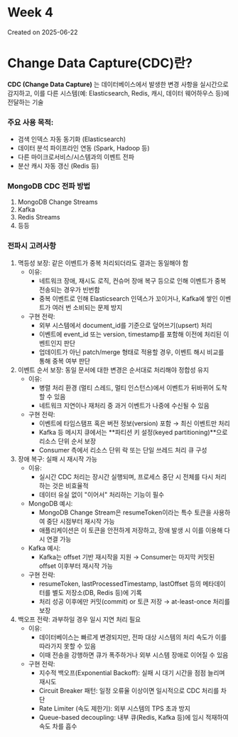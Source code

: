 # Week 4
Created on 2025-06-22

# Change Data Capture(CDC)란?
**CDC (Change Data Capture)** 는 데이터베이스에서 발생한 변경 사항을 실시간으로 감지하고, 이를 다른 시스템(예: Elasticsearch, Redis, 캐시, 데이터 웨어하우스 등)에 전달하는 기술

### 주요 사용 목적:
- 검색 인덱스 자동 동기화 (Elasticsearch)
- 데이터 분석 파이프라인 연동 (Spark, Hadoop 등)
- 다른 마이크로서비스/시스템과의 이벤트 전파
- 분산 캐시 자동 갱신 (Redis 등)

### MongoDB CDC 전파 방법
1. MongoDB Change Streams
2. Kafka
3. Redis Streams
4. 등등

### 전파시 고려사항
1. 멱등성 보장: 같은 이벤트가 중복 처리되더라도 결과는 동일해야 함
   - 이유:
     - 네트워크 장애, 재시도 로직, 컨슈머 장애 복구 등으로 인해 이벤트가 중복 전송되는 경우가 빈번함
     - 중복 이벤트로 인해 Elasticsearch 인덱스가 꼬이거나, Kafka에 쌓인 이벤트가 여러 번 소비되는 문제 방지
   - 구현 전략:
     - 외부 시스템에서 document_id를 기준으로 덮어쓰기(upsert) 처리 
     - 이벤트에 event_id 또는 version, timestamp를 포함해 이전에 처리된 이벤트인지 판단 
     - 업데이트가 아닌 patch/merge 형태로 적용할 경우, 이벤트 해시 비교를 통해 중복 여부 판단
2. 이벤트 순서 보장: 동일 문서에 대한 변경은 순서대로 처리해야 정합성 유지
   - 이유:
     - 병렬 처리 환경 (멀티 스레드, 멀티 인스턴스)에서 이벤트가 뒤바뀌어 도착할 수 있음 
     - 네트워크 지연이나 재처리 중 과거 이벤트가 나중에 수신될 수 있음
   - 구현 전략:
     - 이벤트에 타임스탬프 혹은 버전 정보(version) 포함 → 최신 이벤트만 처리 
     - Kafka 등 메시지 큐에서는 **파티션 키 설정(keyed partitioning)**으로 리소스 단위 순서 보장 
     - Consumer 측에서 리소스 단위 락 또는 단일 쓰레드 처리 큐 구성
3. 장애 복구: 실패 시 재시작 가능
    - 이유:
      - 실시간 CDC 처리는 장시간 실행되며, 프로세스 중단 시 전체를 다시 처리하는 것은 비효율적 
      - 데이터 유실 없이 "이어서" 처리하는 기능이 필수
    - MongoDB 예시:
      - MongoDB Change Stream은 resumeToken이라는 특수 토큰을 사용하여 중단 시점부터 재시작 가능 
      - 애플리케이션은 이 토큰을 안전하게 저장하고, 장애 발생 시 이를 이용해 다시 연결 가능 
    - Kafka 예시:
      - Kafka는 offset 기반 재시작을 지원 → Consumer는 마지막 커밋된 offset 이후부터 재시작 가능 
    - 구현 전략:
      - resumeToken, lastProcessedTimestamp, lastOffset 등의 메타데이터를 별도 저장소(DB, Redis 등)에 기록 
      - 처리 성공 이후에만 커밋(commit) or 토큰 저장 → at-least-once 처리를 보장
4. 백오프 전략: 과부하일 경우 일시 지연 처리 필요 
   - 이유:
     - 데이터베이스는 빠르게 변경되지만, 전파 대상 시스템의 처리 속도가 이를 따라가지 못할 수 있음 
     - 이때 전송을 강행하면 큐가 폭주하거나 외부 시스템 장애로 이어질 수 있음 
   - 구현 전략:
     - 지수적 백오프(Exponential Backoff): 실패 시 대기 시간을 점점 늘리며 재시도 
     - Circuit Breaker 패턴: 일정 오류율 이상이면 일시적으로 CDC 처리를 차단 
     - Rate Limiter (속도 제한기): 외부 시스템의 TPS 초과 방지 
     - Queue-based decoupling: 내부 큐(Redis, Kafka 등)에 임시 적재하여 속도 차를 흡수
